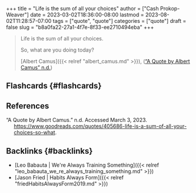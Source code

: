 +++
title = "Life is the sum of all your choices"
author = ["Cash Prokop-Weaver"]
date = 2023-03-02T18:36:00-08:00
lastmod = 2023-08-02T11:28:57-07:00
tags = ["quote", "quote"]
categories = ["quote"]
draft = false
slug = "b8a0fa22-27a1-4f7e-8f33-ee2710494eba"
+++

> Life is the sum of all your choices.
>
> So, what are you doing today?
>
> [Albert Camus]({{< relref "albert_camus.md" >}}), (<a href="#citeproc_bib_item_1">“A Quote by Albert Camus” n.d.</a>)


## Flashcards {#flashcards}

## References

<style>.csl-entry{text-indent: -1.5em; margin-left: 1.5em;}</style><div class="csl-bib-body">
  <div class="csl-entry"><a id="citeproc_bib_item_1"></a>“A Quote by Albert Camus.” n.d. Accessed March 3, 2023. <a href="https://www.goodreads.com/quotes/405686-life-is-a-sum-of-all-your-choices-so-what">https://www.goodreads.com/quotes/405686-life-is-a-sum-of-all-your-choices-so-what</a>.</div>
</div>


## Backlinks {#backlinks}

-   [Leo Babauta | We're Always Training Something]({{< relref "leo_babauta_we_re_always_training_something.md" >}})
-   [Jason Fried | Habits Always Form]({{< relref "friedHabitsAlwaysForm2019.md" >}})

